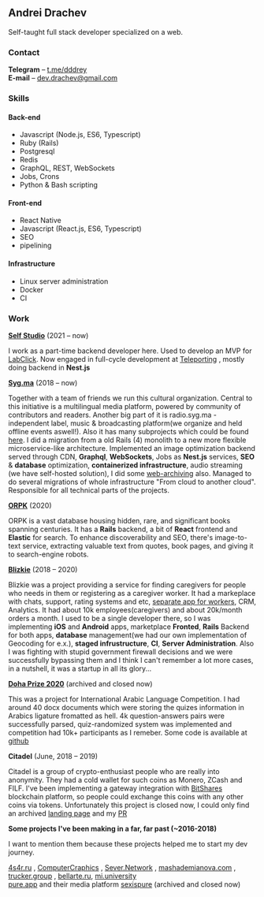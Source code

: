 
## Andrei Drachev
Self-taught full stack developer specialized on a web.

### Contact
**Telegram** –  [t.me/dddrey](http://t.me/dddrey) <br>
**E-mail** –  [dev.drachev@gmail.com](mailto:dev.drachev@gmail.com) 

### Skills

#### Back-end

- Javascript (Node.js, ES6, Typescript)
- Ruby (Rails)
- Postgresql
- Redis
- GraphQL, REST, WebSockets
- Jobs, Crons
- Python & Bash scripting

#### Front-end

- React Native
- Javascript (React.js, ES6, Typescript)
- SEO
- pipelining


#### Infrastructure

-   Linux server administration
-   Docker
-   CI

### Work
**[Self Studio](https://www.selfstudio.se/)** (2021 – now)

I work as a part-time backend developer here. Used to develop an MVP for [LabClick](https://www.labclick.ru/). Now engaged in full-cycle development at [Teleporting](https://teleporting.com/) , mostly doing backend in **Nest.js**

**[Syg.ma](https://syg.ma)** (2018 – now)

Together with a team of friends we run this cultural organization. Central to this initiative is a multilingual media platform, powered by community of contributors and readers. Another big part of it is radio.syg.ma - independent label, music & broadcasting platform(we organize and held offline events aswell!). Also it has many subprojects which could be found [here](https://studio.syg.ma/). 
I did a migration from a old Rails (4) monolith to a new more flexible microservice-like architecture. Implemented an image optimization backend served through CDN, **Graphql**, **WebSockets**, Jobs as **Nest.js** services,  **SEO** & **database** optimization, **containerized infrastructure**, audio streaming (we have self-hosted solution), I did some [web-archiving](https://archive.syg.ma/) also. Managed to do several migrations of whole infrastructure "From cloud to another cloud". Responsible for all technical parts of the projects.

**[ORPK](https://orpk.org/)** (2020)

ORPK is a vast database housing hidden, rare, and significant books spanning centuries.
It has a **Rails** backend, a bit of **React** frontend and **Elastic** for search. To enhance discoverability and SEO, there's  image-to-text service, extracting valuable text from quotes, book pages, and giving it to search-engine robots.

**[Blizkie](https://blizkie.ru)** (2018 – 2020) 

Blizkie was a project providing a service for finding caregivers for people who needs in them or registering as a caregiver worker. It had a markeplace with chats, support, rating systems and etc, [separate app for workers](https://play.google.com/store/apps/details?id=com.caregiversapp), CRM, Analytics. It had about 10k employees(caregivers) and about 20k/month orders a month.
I used to be a single developer there, so I was implementing **iOS** and **Android** apps, marketplace **Fronted**, **Rails** Backend for both apps, **database** management(we had our own implementation of Geocoding for e.x.), **staged infrustructure**, **CI**, **Server Administration**. Also I was fighting with stupid government firewall decisions and we were successfully bypassing them and I think I can't remember a lot more cases, in a nutshell, it was a startup in all its glory...

[**Doha Prize 2020**](https://web.archive.org/web/20211129230959/https://dalp.online/) (archived and closed now) 

This was a project for International Arabic Language Competition.
I had around 40 docx documents which were storing the quizes information in Arabics ligature fromatted as hell. 4k question-answers pairs were successfully parsed, quiz-randomized system was implemented and competition had 10k+ participants as I remeber. Some code is available at [github](https://github.com/dddrey/DALP)

**Citadel** (June, 2018 – 2019) 

Citadel is a group of crypto-enthusiast people who are really into anonymity. They had a cold wallet for such coins as Monero, ZCash and FILF. I've been implementing a gateway integration with [BitShares](https://wallet.bitshares.org) blockchain platform, so people could exchange this coins with any other coins via tokens. Unfortunately this project is closed now, I could only find an archived [landing page](https://web.archive.org/web/20211126231157/https://citadel.li/) and my [PR](https://github.com/bitshares/bitshares-ui/pull/1695/files)

**Some projects I've been making in a far, far past (~2016-2018)**

I want to mention them because these projects helped me to start my dev journey.

[4s4r.ru](http://4s4r.ru/) , [ComputerCraphics](https://computercraphics.github.io/) , [Sever.Network](https://sever-token.github.io/) , [mashademianova.com](https://mashademianova.com/) , [trucker.group](https://landing.trucker.group/) , [bellarte.ru](https://bellarte.ru/), [mi.university](https://mi.university/) <br>
[pure.app](https://pure.app/ru/) and their media platform [sexispure](https://web.archive.org/web/20180824004555/https://sexispure.com/) (archived and closed now)

